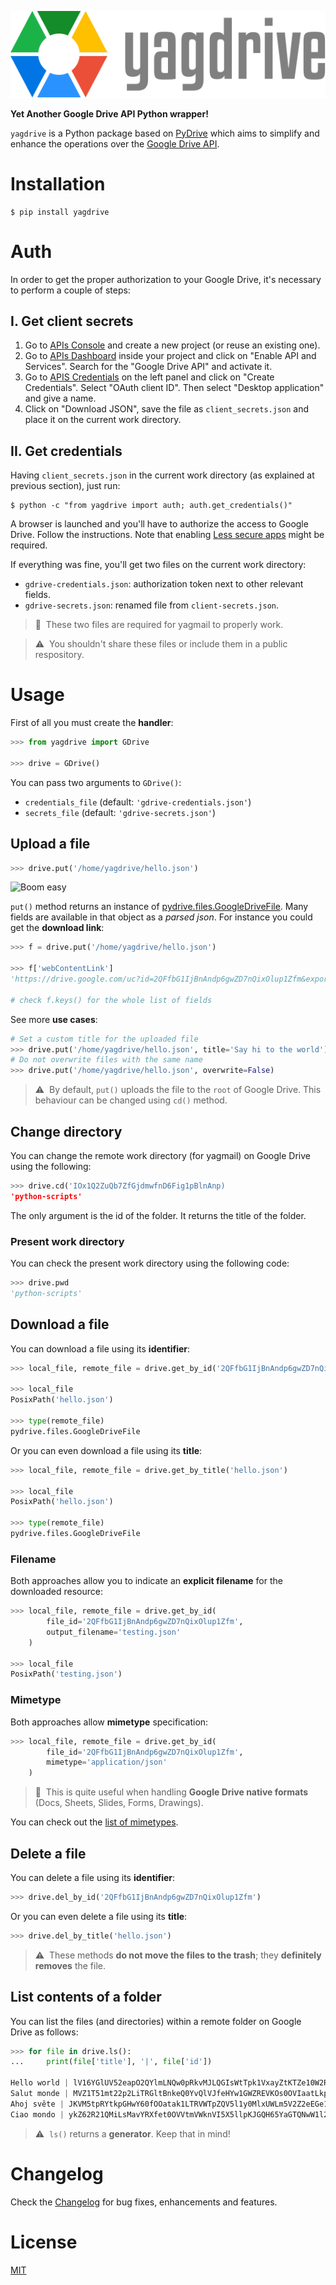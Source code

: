 ![yagdrive-logo](https://raw.githubusercontent.com/sdelquin/yagdrive/main/yagdrive-logo.svg)

**Yet Another Google Drive API Python wrapper!**

`yagdrive` is a Python package based on [PyDrive](https://pythonhosted.org/PyDrive/) which aims to simplify and enhance the operations over the [Google Drive API](https://developers.google.com/drive).

# Installation

```console
$ pip install yagdrive
```

# Auth

In order to get the proper authorization to your Google Drive, it's necessary to perform a couple of steps:

## I. Get client secrets

1. Go to [APIs Console](https://console.cloud.google.com/) and create a new project (or reuse an existing one).
2. Go to [APIs Dashboard](https://console.cloud.google.com/apis/dashboard) inside your project and click on "Enable API and Services". Search for the "Google Drive API" and activate it.
3. Go to [APIS Credentials](https://console.cloud.google.com/apis/credentials) on the left panel and click on "Create Credentials". Select "OAuth client ID". Then select "Desktop application" and give a name.
4. Click on "Download JSON", save the file as `client_secrets.json` and place it on the current work directory.

## II. Get credentials

Having `client_secrets.json` in the current work directory (as explained at previous section), just run:

```console
$ python -c "from yagdrive import auth; auth.get_credentials()"
```

A browser is launched and you'll have to authorize the access to Google Drive. Follow the instructions. Note that enabling [Less secure apps](https://support.google.com/accounts/answer/6010255) might be required.

If everything was fine, you'll get two files on the current work directory:

- `gdrive-credentials.json`: authorization token next to other relevant fields.
- `gdrive-secrets.json`: renamed file from `client-secrets.json`.

> 🎒 &nbsp;These two files are required for yagmail to properly work.

> ⚠️️ &nbsp;You shouldn't share these files or include them in a public respository.

# Usage

First of all you must create the **handler**:

```python
>>> from yagdrive import GDrive

>>> drive = GDrive()
```

You can pass two arguments to `GDrive()`:

- `credentials_file` (default: `'gdrive-credentials.json'`)
- `secrets_file` (default: `'gdrive-secrets.json'`)

## Upload a file

```python
>>> drive.put('/home/yagdrive/hello.json')
```

![Boom easy](https://i.imgur.com/UIMz2Lu.gif)

`put()` method returns an instance of [pydrive.files.GoogleDriveFile](https://pythonhosted.org/PyDrive/pydrive.html#pydrive.files.GoogleDriveFile). Many fields are available in that object as a _parsed json_. For instance you could get the **download link**:

```python
>>> f = drive.put('/home/yagdrive/hello.json')

>>> f['webContentLink']
'https://drive.google.com/uc?id=2QFfbG1IjBnAndp6gwZD7nQixOlup1Zfm&export=download'

# check f.keys() for the whole list of fields
```

See more **use cases**:

```python
# Set a custom title for the uploaded file
>>> drive.put('/home/yagdrive/hello.json', title='Say hi to the world')
# Do not overwrite files with the same name
>>> drive.put('/home/yagdrive/hello.json', overwrite=False)
```

> ⚠️️ &nbsp;By default, `put()` uploads the file to the `root` of Google Drive. This behaviour can be changed using `cd()` method.

## Change directory

You can change the remote work directory (for yagmail) on Google Drive using the following:

```python
>>> drive.cd('IOx1Q2ZuQb7ZfGjdmwfnD6Fig1pBlnAnp)
'python-scripts'
```

The only argument is the id of the folder. It returns the title of the folder.

### Present work directory

You can check the present work directory using the following code:

```python
>>> drive.pwd
'python-scripts'
```

## Download a file

You can download a file using its **identifier**:

```python
>>> local_file, remote_file = drive.get_by_id('2QFfbG1IjBnAndp6gwZD7nQixOlup1Zfm')

>>> local_file
PosixPath('hello.json')

>>> type(remote_file)
pydrive.files.GoogleDriveFile
```

Or you can even download a file using its **title**:

```python
>>> local_file, remote_file = drive.get_by_title('hello.json')

>>> local_file
PosixPath('hello.json')

>>> type(remote_file)
pydrive.files.GoogleDriveFile
```

### Filename

Both approaches allow you to indicate an **explicit filename** for the downloaded resource:

```python
>>> local_file, remote_file = drive.get_by_id(
        file_id='2QFfbG1IjBnAndp6gwZD7nQixOlup1Zfm',
        output_filename='testing.json'
    )

>>> local_file
PosixPath('testing.json')
```

### Mimetype

Both approaches allow **mimetype** specification:

```python
>>> local_file, remote_file = drive.get_by_id(
        file_id='2QFfbG1IjBnAndp6gwZD7nQixOlup1Zfm',
        mimetype='application/json'
    )
```

> 🎒 &nbsp;This is quite useful when handling **Google Drive native formats** (Docs, Sheets, Slides, Forms, Drawings).

You can check out the [list of mimetypes](https://developer.mozilla.org/en-US/docs/Web/HTTP/Basics_of_HTTP/MIME_types/Common_types).

## Delete a file

You can delete a file using its **identifier**:

```python
>>> drive.del_by_id('2QFfbG1IjBnAndp6gwZD7nQixOlup1Zfm')
```

Or you can even delete a file using its **title**:

```python
>>> drive.del_by_title('hello.json')
```

> ⚠️️ &nbsp;These methods **do not move the files to the trash**; they **definitely removes** the file.

## List contents of a folder

You can list the files (and directories) within a remote folder on Google Drive as follows:

```python
>>> for file in drive.ls():
...     print(file['title'], '|', file['id'])

Hello world | lV16YGlUV52eapO2QYlmLNQw0pRkvMJLQGIsWtTpk1VxayZtKTZe10W2RtEXiB655XVnMHfO
Salut monde | MVZ1T51mt22p2LiTRGltBnkeQ0YvQlVJfeHYw1GWZREVKOs0OVIaatLkpQpx566XUyNlMW5X
Ahoj světe | JKVM5tpRYtkpGHwY60fOOatak1LTRVWTpZQV5l1y0MlxUWLm5V2Z2eEGe1NQXn6lXIQsi2vB
Ciao mondo | ykZ62R21QMiLsMavYRXfet0OVVtmVWknVI5X5llpKJGQH65YaGTQNwW1l21xBEp0TOtpLUeZ
```

> ⚠️️ &nbsp;`ls()` returns a **generator**. Keep that in mind!

# Changelog

Check the [Changelog](CHANGELOG.md) for bug fixes, enhancements and features.

# License

[MIT](LICENSE)
